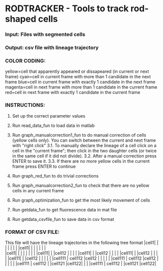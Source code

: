 RODTRACKER - Tools to track rod-shaped cells 
====

### Input: Files with segmented cells

### Output: csv file with lineage trajectory


### COLOR CODING:

yellow=cell that apparently appeared or dissapeared (in current or next frame)
cyan=cell in current frame with more than 1 candidate in the next frame
blue=cell in current frame with exactly 1 candidate in the next frame
magenta=cell in next frame with more than 1 candidate in the current frame
red=cell in next frame with exactly 1 candidate in the current frame


### INSTRUCTIONS:

1. Set up the correct parameter values

2. Run read_data_fun to load data in matlab

3. Run graph_manualcorrection1_fun to do manual correction of cells (yellow cells only). 
You can switch between the current and next frame with "right click"
3.1. To manually declare the lineage of a cell click on a cell in the "current frame"; then click in 
the two daughter cells (or twice in the same cell if it did not divide).
3.2. After a manual correction press ENTER to save it.
3.3. If there are no more yellow cells in the current frame press ENTER to continue

4. Run graph_red_fun to do trivial corrections

5. Run graph_manualcorrection2_fun to check that there are no yellow cells in any current frame

6. Run graph_optimization_fun to get the most likely movement of cells

7. Run getdata_fun to get fluorescence data in mat file

8. Run getdata_csvfile_fun to save data in csv format


### FORMAT OF CSV FILE:

This file will have the lineage trajectories in the following tree format
|cell1|      |        |         |       |        |       | 
|cell1|      |        |         |       |        |       |        
|cell1|      |        |         |       |        |       |
|     |cell11|        |         |cell12 |        |       |
|     |cell11|        |         |cell12 |        |       |
|     |cell11|        |         |cell12 |        |       |
|     |cell11|        |         |cell12 |        |       |
|     |      |cell111 | cell112 |cell12 |        |       |
|     |      |cell111 | cell112 |cell12 |        |       |
|     |      |cell111 | cell112 |       |cell121 |cell122| 
|     |      |cell111 | cell112 |       |cell121 |cell122| 